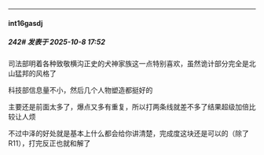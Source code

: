 ﻿
*****

####  int16gasdj  
##### 242#       发表于 2025-10-8 17:52

司法部明着各种致敬横沟正史的犬神家族这一点特别喜欢，虽然诡计部分完全是北山猛邦的风格了

科技部信息量不小，然后几个人物塑造都挺好的

主要还是前面太多了，爆点又多有重复，所以打两条线就差不多了结果超级加倍比较让人烦

不过中泽的好处就是基本上什么都会给你讲清楚，完成度这块还是可以的（除了R11），打完反正也就和解了

